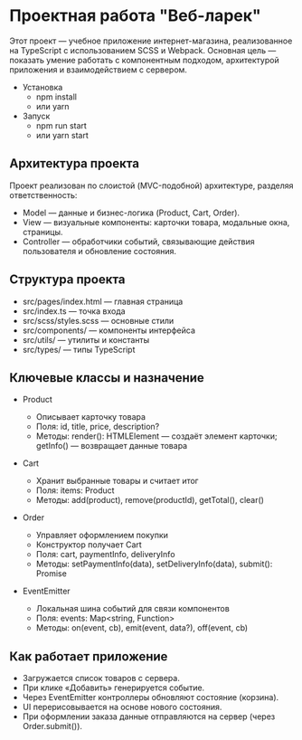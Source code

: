 # Проектная работа "Веб-ларек"

Этот проект — учебное приложение интернет-магазина, реализованное на TypeScript с использованием SCSS и Webpack. 
Основная цель — показать умение работать с компонентным подходом, архитектурой приложения и взаимодействием с сервером.

- Установка
  - npm install
  - или yarn
- Запуск
  - npm run start
  - или yarn start

## Архитектура проекта
Проект реализован по слоистой (MVC-подобной) архитектуре, разделяя ответственность:
- Model — данные и бизнес-логика (Product, Cart, Order).
- View — визуальные компоненты: карточки товара, модальные окна, страницы.
- Controller — обработчики событий, связывающие действия пользователя и обновление состояния.

## Структура проекта
- src/pages/index.html — главная страница
- src/index.ts — точка входа
- src/scss/styles.scss — основные стили
- src/components/ — компоненты интерфейса
- src/utils/ — утилиты и константы
- src/types/ — типы TypeScript

## Ключевые классы и назначение
- Product
  - Описывает карточку товара
  - Поля: id, title, price, description?
  - Методы: render(): HTMLElement — создаёт элемент карточки; getInfo() — возвращает данные товара

- Cart
  - Хранит выбранные товары и считает итог
  - Поля: items: Product
  - Методы: add(product), remove(productId), getTotal(), clear()

- Order
  - Управляет оформлением покупки
  - Конструктор получает Cart
  - Поля: cart, paymentInfo, deliveryInfo
  - Методы: setPaymentInfo(data), setDeliveryInfo(data), submit(): Promise<Response>

- EventEmitter
  - Локальная шина событий для связи компонентов
  - Поля: events: Map<string, Function>
  - Методы: on(event, cb), emit(event, data?), off(event, cb)

## Как работает приложение
- Загружается список товаров с сервера.
- При клике «Добавить» генерируется событие.
- Через EventEmitter контроллеры обновляют состояние (корзина).
- UI перерисовывается на основе нового состояния.
- При оформлении заказа данные отправляются на сервер (через Order.submit()).

